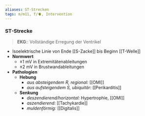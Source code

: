 ```yaml
---
aliases: ST-Strecken
tags: m/m11, f/🫀, Intervention
---
```

### ST-Strecke
> **EKG**:: Vollständige Erregung der Ventrikel
- Isoelektrische Linie von Ende [[S-Zacke]] bis Beginn [[T-Welle]]
- **Normwert**
	- ±1 mV in Extremitätenableitungen
	- ±2 mV in Brustwandableitungen
- **Pathologien** 
	- **Hebung**
		- *aus absteigendem R, regional:* [[OMI]]
		- *aus aufsteigendem S, ubiquitär:* [[Perikarditis]]
	- **Senkung**
		- *deszendierend/horizontal:* Hypertrophie, [[OMI]]
		- *aszendierend:* [[Tachykardie]]
		- *muldenförmig:* [[Digitalis]]